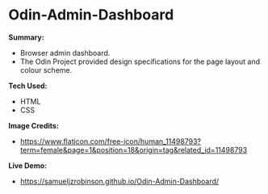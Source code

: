 # Odin-Admin-Dashboard
**Summary:**
- Browser admin dashboard.
- The Odin Project provided design specifications for the page layout and colour scheme.

**Tech Used:**
- HTML
- CSS

**Image Credits:**
- https://www.flaticon.com/free-icon/human_11498793?term=female&page=1&position=18&origin=tag&related_id=11498793

**Live Demo:**
- https://samueljzrobinson.github.io/Odin-Admin-Dashboard/